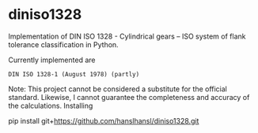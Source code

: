 # diniso1328
Implementation of DIN ISO 1328 - Cylindrical gears – ISO system of flank tolerance classification in Python.

Currently implemented are

    DIN ISO 1328-1 (August 1978) (partly)

Note: This project cannot be considered a substitute for the official standard. Likewise, I cannot guarantee the completeness and accuracy of the calculations.
Installing

pip install git+https://github.com/hanslhansl/diniso1328.git